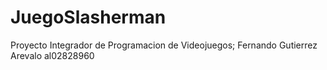 # JuegoSlasherman
Proyecto Integrador de Programacion de Videojuegos;   Fernando Gutierrez Arevalo al02828960
